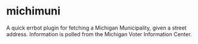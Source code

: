 # michimuni

A quick errbot plugin for fetching a Michigan Municipality, given a street address. Information is polled from the Michigan Voter Information Center.